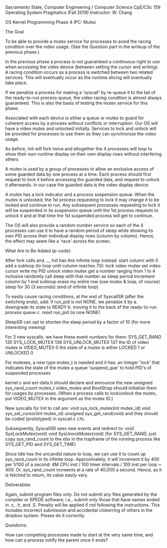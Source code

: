 Sacramento State, Computer Engineering / Computer Science
CpE/CSc 159 Operating System Pragmatics (Fall 2019)
Instructor: W. Chang

OS Kernel Programming Phase 4
IPC: Mutex

The Goal

To be able to provide a mutex service for processes to avoid
the racing condition over the video usage. (See the Question
part in the writeup of the previous phase.)

In the previous phase a process is not guaranteed a continuous
right to use when accessing the video device (between setting
the cursor and writing). A racing condition occurs as a process
is switched between two related services. This will eventually
occur as the runtime slicing will eventually take place.

If we penalize a process for making a 'syscall' by re-queue it
to the tail of the ready-to-run process queue, the video racing
condition is almost always guaranteed. This is also the basis
of testing the mutex service for this phase.

Associated with each device is either a queue or mutex to guard
for coherent access by a process without conflicts or interruption.
Our OS will have a video mutex and unlocked initially. Services
to lock and unlock will be provided for processes to use them so
they can synchronize the video usage.

As before, Init will fork twice and altogether the 4 processes 
will loop to show their own runtime display on their own display
rows without interfering others 

A mutex is used by a group of processes to allow an exclusive
access of some guarded data by one process at a time. Each
process should first request to lock it before accessing the
guarded data, and request to unlock it afterwards. In our case
the guarded data is the video display device.

A mutex has a lock indicator and a process suspension queue.
When the mutex is unlocked, the 1st process requesting to lock
it may change it to be locked and continue to run. Any subsequent
processes requesting to lock it will be suspended in its suspension
queue until the 1st process requests to unlock it and at that time
the 1st suspended process will get to continue.

The OS will also provide a random number service so each of the
4 processes can use it to have a random period of sleep while
showing its own PID across their individual display rows (column
by column). Hence, the effect may seem like a 'race' across the
screen.

What Are to Be Added (p-code):

After fork calls and ..., Init has this infinite loop instead:
   start column with 0
   add a subloop (to loop until column reaches 70):
      lock video mutex
      set video cursor
      write my PID
      unlock video mutex
      get a number ranging from 1 to 4 inclusive randomly
      call sleep with that number as sleep period
      increment column by 1
   end subloop
   erase my entire row (use mutex & loop, of course)
   sleep for 30 (3 seconds)
(end of infinite loop)

To easily cause racing conditions, at the end of SyscallSR (after
the switching ends), add:
   if run_pid is not NONE, we penalize it by
      a. downgrade its state to READY
      b. moving it to the back of the ready-to-run process queue
      c. reset run_pid (is now NONE)
   
SleepSR
   can opt to shorten the sleep period by a factor of 10 (for
   more interesting viewing)

For 3 new syscalls, we have these event numbers for them:
   SYS_GET_RAND 135
   SYS_LOCK_MUTEX 136
   SYS_UNLOCK_MUTEX 137
the ID of video mutex is VIDEO_MUTEX 0
the state of a mutex is either LOCKED 1 or UNLOCKED 0

For mutexes, a new type mutex_t is needed and it has:
   an integer 'lock' that indicates the state of the mutex
   a queue 'suspend_que' to hold PID's of suspended processes

kernel.c and ext-data.h should declare and announce the new
   unsigned sys_rand_count
   mutex_t video_mutex
and BootStrap should initialize them for usages by processes.
(When a process calls to lock/unlock the mutex, put VIDEO_MUTEX
in the argument as the mutex ID.)

New syscalls for Init to call are:
   void sys_lock_mutex(int mutex_id)
   void sys_set_cursor(int mutex_id)
   unsigned sys_get_rand(void)
and they should be coded (prototyped) in syscall.c (.h).

Subsequently, SyscallSR sees new events and redirect to:
   void SysLockMutex(void)
   void SysUnockMutex(void)
(for SYS_GET_RAND, just copy sys_rand_count to the ebx in
the trapframe of the running process like SYS_GET_PID and
SYS_GET_TIME)

Since Idle has the uncandid nature to loop, we can use it
to count up sys_rand_count in its infinite loop. Approximately,
it will increment it by 400 per 1/100 of a second:
4M CPU inst / 100 timer intervals / 100 inst per loop = 400.
Or, sys_rand_count increents at a rate of 40,000 a second.
Hence, as it is fetched to return, its value easily vary.

Deliverables

Again, submit program files only. Do not submit any files generated
by the compiler or SPEDE software; i.e., submit only those that have
names ended in .c, .h, and .S.
Penalty will be applied if not following the instructions. This includes
incorrect submission and accidental cloberring of others in the dropbox
system. Please do it correctly.

Questions:

How can competing processes made to start at the very same time, and
how can a process notify the parent once it ends?

